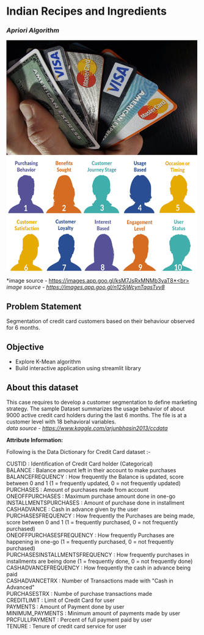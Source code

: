 # **Indian Recipes and Ingredients**
### *Apriori Algorithm*

<img src="https://github.com/sanketpadwal/GCDAI_INSAID_JAN20/blob/main/Algorithms/KMean/download.jfif?raw=true" width="500" height="300" /><img src="https://github.com/sanketpadwal/GCDAI_INSAID_JAN20/blob/main/Algorithms/KMean/10-Behavioral-Segmentation-Methods-Types.png?raw=true" width="500" height="300" />


*image source - https://images.app.goo.gl/ksM7JsRxMNMb3yaT8*<br>
*image source - https://images.app.goo.gl/n12SjWcynTqqsTvv8*


## Problem Statement
Segmentation of credit card customers based on their behaviour observed for 6 months.


## Objective
 - Explore K-Mean algorithm
 - Build interactive application using streamlit library 


## About this dataset
This case requires to develop a customer segmentation to define marketing strategy. The
sample Dataset summarizes the usage behavior of about 9000 active credit card holders during the last 6 months. The file is at a customer level with 18 behavioral variables.<br>
*data source - https://www.kaggle.com/arjunbhasin2013/ccdata*

**Attribute Information:**

Following is the Data Dictionary for Credit Card dataset :-

CUSTID : Identification of Credit Card holder (Categorical)<br>
BALANCE : Balance amount left in their account to make purchases<br>
BALANCEFREQUENCY : How frequently the Balance is updated, score between 0 and 1 (1 = frequently updated, 0 = not frequently updated)<br>
PURCHASES : Amount of purchases made from account<br>
ONEOFFPURCHASES : Maximum purchase amount done in one-go<br>
INSTALLMENTSPURCHASES : Amount of purchase done in installment<br>
CASHADVANCE : Cash in advance given by the user<br>
PURCHASESFREQUENCY : How frequently the Purchases are being made, score between 0 and 1 (1 = frequently purchased, 0 = not frequently purchased)<br>
ONEOFFPURCHASESFREQUENCY : How frequently Purchases are happening in one-go (1 = frequently purchased, 0 = not frequently purchased)<br>
PURCHASESINSTALLMENTSFREQUENCY : How frequently purchases in installments are being done (1 = frequently done, 0 = not frequently done)<br>
CASHADVANCEFREQUENCY : How frequently the cash in advance being paid<br>
CASHADVANCETRX : Number of Transactions made with "Cash in Advanced"<br>
PURCHASESTRX : Numbe of purchase transactions made<br>
CREDITLIMIT : Limit of Credit Card for user<br>
PAYMENTS : Amount of Payment done by user<br>
MINIMUM_PAYMENTS : Minimum amount of payments made by user<br>
PRCFULLPAYMENT : Percent of full payment paid by user<br>
TENURE : Tenure of credit card service for user<br>

